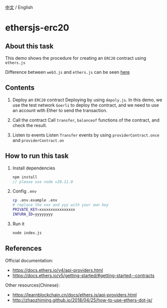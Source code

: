 [中文](./README-CN.md) / English
# ethersjs-erc20

## About this task

This demo shows the procedure for creating an `ERC20` contract using `ethers.js`

Difference between `web3.js` and `ethers.js` can be seen [here](./web3-vs-ethers/README.md)
## Contents

1. Deploy an `ERC20` contract
   Deploying by using `depoly.js`. In this demo, we use the test network `Goerli` to deploy the contract, and we need to use an account with Ether to send the transaction.

2. Call the contract
   Call `transfer`, `balanceof` functions of the contract, and check the result.

3. Listen to events
   Listen `Transfer` events by using `providerContract.once` and `providerContract.on`

## How to run this task

1. Install dependencies

   ```js
   npm install
   // please use node v20.11.0
   ```

2. Config `.env`

   ```bash
   cp .env.example .env
   # replace the xxx and yyy with your own key
   PRIVATE_KEY=xxxxxxxxxxxxxxxx
   INFURA_ID=yyyyyyyy
   ```

3. Run it

   ```bash
   node index.js
   ```

## References

Official documentation:

- <https://docs.ethers.io/v4/api-providers.html>
- <https://docs.ethers.io/v5/getting-started/#getting-started--contracts>

Other resources(Chinese):

- <https://learnblockchain.cn/docs/ethers.js/api-providers.html>
- <http://zhaozhiming.github.io/2018/04/25/how-to-use-ethers-dot-js/>
